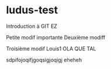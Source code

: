 # ludus-test
Introduction à GIT
EZ

Petite modif importante
Deuxième modiff

Troisième modif
Louis1 OLA QUE TAL

sdpifojoqifjgoqsigjoqigj eheheh
